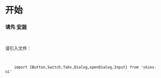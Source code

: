 # 开始

### 请先  [安装](#/doc/install)

<br />

请引入文件：
<br />
<br />

```

    import {Button,Switch,Tabs,Dialog,openDialog,Input} from 'skies-ui'
    
```
